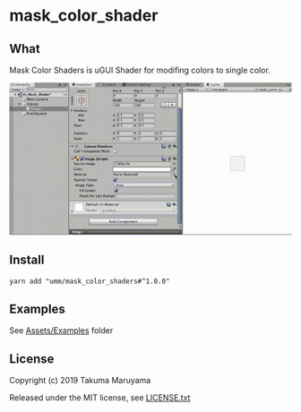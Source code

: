 # mask\_color\_shader

## What

Mask Color Shaders is uGUI Shader for modifing colors to single color.

![mask_color](./art/mask_color_small.gif)

## Install

```shell
yarn add "umm/mask_color_shaders#^1.0.0"
```

## Examples

See [Assets/Examples](./Assets/Examples) folder

## License

Copyright (c) 2019 Takuma Maruyama

Released under the MIT license, see [LICENSE.txt](LICENSE.txt)

